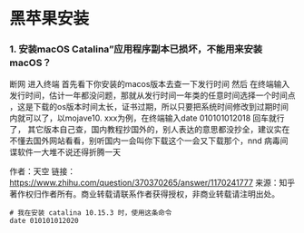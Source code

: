# 黑苹果安装

### 1. 安装macOS Catalina”应用程序副本已损坏，不能用来安装macOS？

断网 进入终端 首先看下你安装的macos版本去查一下发行时间 然后 在终端输入发行时间，估计一年都没问题，那就从发行时间一年类的任意时间选择一个时间点 ，这是下载的os版本时间太长，证书过期，所以只要把系统时间修改到过期时间内就可以了，以mojave10. xxx为例，在终端输入date 010101012018 回车就行了， 其它版本自己查，国内教程抄国外的，别人表达的意思都没抄全，建议实在不懂去国外网站看看，别听国内一会叫你下载这个一会又下载那个，nnd 病毒间谍软件一大堆不说还得折腾一天



作者：天空
链接：https://www.zhihu.com/question/370370265/answer/1170241777
来源：知乎
著作权归作者所有。商业转载请联系作者获得授权，非商业转载请注明出处。

```shell
# 我在安装 catalina 10.15.3 时，使用这条命令
date 010101012020
```

